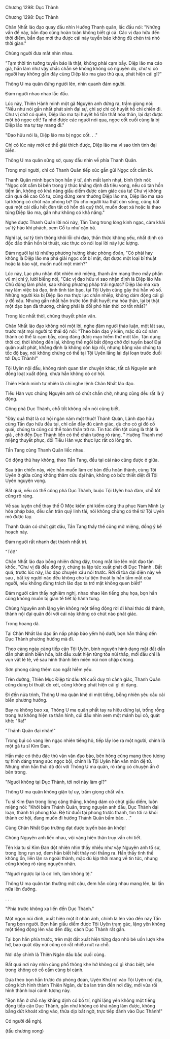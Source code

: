 




Chương 1298: Dục Thành


Chương 1298: Dục Thành

Chân Nhất lão đạo quay đầu nhìn Hướng Thanh quân, lắc đầu nói: "Những vấn đề này, bần đạo cũng hoàn toàn không biết gì cả. Các vị đạo hữu đến thời điểm, bần đạo mới thu được cái này tuyến báo không đủ chén trà nhỏ thời gian."

Chúng người đưa mắt nhìn nhau.

"Tạm thời tin tưởng tuyến báo là thật, không phải cạm bẫy. Diệp lão ma cáo già, hắn làm như vậy chắc chắn sẽ không không có nguyên do, chư vị có người hay không gần đây cùng Diệp lão ma giao thủ qua, phát hiện cái gì?"

Thông U ma quân đứng người lên, nhìn quanh đám người.

Đám người nhao nhao lắc đầu.

Lúc này, Thiên Hành minh một gã Nguyên anh đứng ra, trầm giọng nói: "Nếu như nói gần nhất phát sinh đại sự, chỉ sợ chỉ có huyết hồ chi chiến đi. Chư vị chớ có quên, Diệp lão ma tại huyết hồ tổn thất hóa thân, lại đạt được một bộ ngọc cốt! Ta nhớ được các ngươi nói qua, ngọc cốt cuối cùng là bị Diệp lão ma tự tay mang đi."

"Đạo hữu nói là, Diệp lão ma bị ngọc cốt. . ."

Chỉ có lúc này mới có thể giải thích được, Diệp lão ma vì sao tính tình đại biến.

Thông U ma quân sững sờ, quay đầu nhìn về phía Thanh Quân.

Trong mọi người, chỉ có Thanh Quân tiếp xúc gần gũi Ngọc cốt cẩm bì.

Thanh Quân minh bạch bọn hắn ý tứ, ánh mắt lạnh nhạt, bình tĩnh nói: "Ngọc cốt cẩm bì bên trong ý thức khẳng định đã tiêu vong, nếu có tàn hồn tiềm ẩn, không có khả năng giấu diếm được cảm giác của ta! Chư vị không cần quá đề cao Cổ tu, cũng đừng xem thường Diệp lão ma, Diệp lão ma sao lại không có chút nào phòng bị? Dù cho người kia thật còn sống, cũng bất quá một cái dầu hết đèn tắt cô hồn dã quỷ thôi, muốn đoạt xá hoặc là thao túng Diệp lão ma, gần như không có khả năng."

Nghe được Thanh Quân lời nói này, Tần Tang trong lòng kinh ngạc, cảm khái sư tỷ hảo khí phách, xem Cổ tu như cặn bã.

Nghĩ lại, sư tỷ tinh thông khôi lỗi chi đạo, thần thức không yếu, nhất định có độc đáo thần hồn bí thuật, xác thực có nói loại lời này lực lượng.

Đám người lại từ những phương hướng khác phỏng đoán, "Có phải hay không là Diệp lão ma phá giải ngọc cốt bí mật, đạt được một loại bí thuật hoặc là bảo vật, muốn nuốt một mình?"

Lúc này, Lạc phu nhân đột nhiên mở miệng, thanh âm mang theo mấy phần vũ mị chi ý, lười biếng nói, "Các vị đạo hữu vì sao nhận định là Diệp lão Ma Chủ động làm phản, sao không phương pháp trái ngược? Diệp lão ma xưa nay làm việc bá đạo, tính tình tàn bạo, tại Tội Uyên cũng gây thù hằn vô số. Những người kia bị Diệp lão ma thực lực chấn nhiếp, không dám động cái gì ý đồ xấu. Nhưng gần nhất hắn trước tổn thất huyết ma hóa thân, lại bị thật một đạo bạn đả thương, chẳng phải là đối phó hắn thời cơ tốt nhất?"

Trong lúc nhất thời, chúng thuyết phân vân.

Chân Nhất lão đạo không nói một lời, nghe đám người thảo luận, một lát sau, trước mặt mọi người tỏ thái độ nói: "Theo bần đạo ý kiến, mặc dù có năm thành có thể là cạm bẫy, cũng đáng được mạo hiểm thử một lần. Tận dụng thời cơ, thời không đến lại, không thể ngồi bất động chờ đợi tuyến báo! Đại quân xuất phát, khẳng định là không còn kịp rồi, nhưng bằng vào chúng ta tốc độ bay, nói không chừng có thể tại Tội Uyên lắng lại đại loạn trước đuổi tới Dục Thành!"

Tội Uyên nội đấu, không rảnh quan tâm chuyện khác, tất cả Nguyên anh đồng loạt xuất động, chưa hẳn không có cơ hội.

Thiên Hành minh tự nhiên là chỉ nghe lệnh Chân Nhất lão đạo.

Tiểu Hàn vực chúng Nguyên anh có chút chần chờ, nhưng cũng đều rất là ý động.

Công phá Dục Thành, chỗ tốt không cần nói cũng biết.

"Đây quả thật là cơ hội ngàn năm một thuở! Thánh Quân, Lãnh đạo hữu cùng Tần đạo hữu đều tại, chỉ cần đầy đủ cảnh giác, dù cho có gì đó cổ quái, chúng ta cũng có thể toàn thân trở ra. Tin tức đến tột cùng là thật là giả , chờ đến Dục Thành liền có thể chân tướng rõ ràng, " Hướng Thanh mở miệng thuyết phục, đối Tiểu Hàn vực thực lực rất có lòng tin.

Tần Tang cùng Thanh Quân liếc nhau.

Có động thủ hay không, theo Tần Tang, đều tại cái nào cũng được ở giữa.

Sau trận chiến này, việc hắn muốn làm cơ bản đều hoàn thành, cùng Tội Uyên ở giữa cũng không thâm cừu đại hận, không có bức thiết diệt đi Tội Uyên nguyện vọng.

Bất quá, nếu có thể công phá Dục Thành, buộc Tội Uyên hoà đàm, chỗ tốt cũng rõ ràng.

Về sau luyện chế thay thế Ô Mộc kiếm phi kiếm cùng thu phục Nam Minh Ly hỏa pháp bảo, đều cần trân quý linh tài, nói không chừng có thể từ Tội Uyên mò được tay.

Thanh Quân có chút gật đầu, Tần Tang thấy thế cũng mở miệng, đồng ý kế hoạch này.

Đám người rất nhanh đạt thành nhất trí.

"Tốt!"

Chân Nhất lão đạo bỗng nhiên đứng dậy, trong mắt lóe lên một đạo tàn khốc, "Chư vị đã đều đồng ý, chúng ta lập tức xuất phát đi Dục Thành . Bất quá, trước lúc này, lão đạo chuyện xấu nói trước. Rời đi tòa đại điện này về sau , bất kỳ người nào đều không cho tự tiện thoát ly hắn tầm mắt của người, nếu không đừng trách lão đạo ta trở mặt không quen biết!"

Đám người cảm thấy nghiêm nghị, nhao nhao lên tiếng phụ họa, bọn hắn cũng không muốn bị gian tế tiết lộ hành tung.

Chúng Nguyên anh lặng yên không một tiếng động rời đi khai thác đá thành, thành nội đại quân đối với cái này không có chút nào phát giác.

Trong hoang dã.

Tại Chân Nhất lão đạo ẩn nấp pháp bảo yểm hộ dưới, bọn hắn thẳng đến Dục Thành phương hướng mà đi.

Theo càng ngày càng tiếp cận Tội Uyên, bình nguyên hình dạng mặt đất dần dần phát sinh biến hóa, bắt đầu xuất hiện từng tòa núi thấp, mới đầu chỉ là vụn vặt lẻ tẻ, về sau hình thành liên miên núi non chập chùng.

Sơn phong càng thêm cao ngất hiểm yếu.

Trên đường, Thiên Mục Điệp từ đầu tới cuối duy trì cảnh giác, Thanh Quân cũng dùng bí thuật dò xét, cũng không phát hiện cái gì dị dạng.

Đi đến nửa trình, Thông U ma quân khẽ di một tiếng, bỗng nhiên yêu cầu cải biến phương hướng.

Bay ra không bao xa, Thông U ma quân phất tay ra hiệu dừng lại, trống rỗng trong hư không hiện ra thân hình, cúi đầu nhìn xem một mảnh bụi cỏ, quát khẽ: "Ra!"

"Thánh Quân đại nhân!"

Trong bụi cỏ vang lên ngạc nhiên tiếng hô, tiếp lấy lóe ra một người, chính là một gã tu sĩ Kim Đan.

Hắn mặc có thêu đặc thù vân văn đạo bào, bên hông cũng mang theo tương tự hình dáng trang sức ngọc bội, chính là Tội Uyên hãn vân môn đệ tử. Nhưng nhìn hắn thái độ đối với Thông U ma quân, rõ ràng có chuyện ẩn ở bên trong.

"Ngươi không tại Dục Thành, tới nơi này làm gì?"

Thông U ma quân không giận tự uy, trầm giọng chất vấn.

Tu sĩ Kim Đan trong lòng căng thẳng, không dám có chút giấu diếm, luôn miệng nói: "Khởi bẩm Thánh Quân, trong nguyên anh đấu, Dục Thành đại loạn, thành trì phong tỏa. Đệ tử đuổi tại phong trước thành, tìm tới ra khỏi thành cơ hội, đang muốn đi hướng Thánh Quân bẩm báo. . ."

Cùng Chân Nhất Đạo trường đạt được tuyến báo ăn khớp!

Chúng Nguyên anh liếc nhau, vội vàng hiện thân truy vấn chi tiết.

Tên kia tu sĩ Kim Đan đột nhiên nhìn thấy nhiều như vậy Nguyên anh tổ sư, trong lòng run sợ, đem hắn biết hết thảy nói thẳng ra. Hắn thấy tình thế không ổn, liền lặn ra ngoài thành, mặc dù kịp thời mang về tin tức, nhưng cũng không rõ ràng nguyên nhân.

"Ngươi ngược lại là cơ linh, làm không tệ."

Thông U ma quân tán thưởng một câu, đem hắn cùng nhau mang lên, lại lần nữa lên đường.

. . .

"Phía trước không xa liền đến Dục Thành."

Một ngọn núi đỉnh, xuất hiện một ít nhân ảnh, chính là lẻn vào đến này Tần Tang bọn người. Bọn hắn giấu diếm được Tội Uyên trạm gác, lặng yên không một tiếng động lẻn vào đến đây, cách Dục Thành rất gần.

Tại bọn hắn phía trước, trên mặt đất xuất hiện từng đạo nhỏ bé uốn lượn khe hở, bao quát dãy núi cũng có rất nhiều nứt ra chỗ.

Nơi đây chính là Thiên Ngân đầu bắc cuối cùng.

Bất quá nơi này nhìn cùng phổ thông khe hở không có gì khác biệt, bên trong không có cổ cấm cùng bí cảnh.

Dựa theo bọn hắn trước đó phỏng đoán, Uyên Khư rơi vào Tội Uyên nội địa, công kích hình thành Thiên Ngân, dư ba lan tràn đến nơi đây, mới vừa rồi hình thành loại cảnh tượng này.

"Bọn hắn ở chỗ này khẳng định có bố trí, nghĩ lặng yên không một tiếng động tiếp cận Dục Thành, gần như không có khả năng làm được, không bằng dứt khoát xông vào, thừa dịp bất ngờ, trực tiếp đánh vào Dục Thành!"

Có người đề nghị.

(tấu chương xong)




